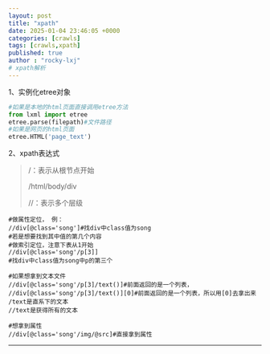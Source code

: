 ```yaml
---
layout: post
title: "xpath"
date: 2025-01-04 23:46:05 +0000
categories: [crawls]
tags: [crawls,xpath]
published: true
author : "rocky-lxj"
# xpath解析
---
```

1、实例化etree对象

```python
#如果是本地的html页面直接调用etree方法
from lxml import etree
etree.parse(filepath)#文件路径
#如果是网页的html页面
etree.HTML('page_text')
```

2、xpath表达式

> /：表示从根节点开始
>
> /html/body/div
>
> //：表示多个层级

```
#做属性定位， 例：
//div[@class='song']#找div中class值为song
#若是想要找到其中值的第几个内容
#做索引定位，注意下表从1开始
//div[@class='song'/p[3]]
#找div中class值为song中p的第三个

#如果想拿到文本文件
//div[@class='song'/p[3]/text()]#前面返回的是一个列表，
//div[@class='song'/p[3]/text()][0]#前面返回的是一个列表，所以用[0]去拿出来
/text是直系下的文本
//text是获得所有的文本

#想拿到属性
//div[@class='song'/img/@src]#直接拿到属性
```


---
